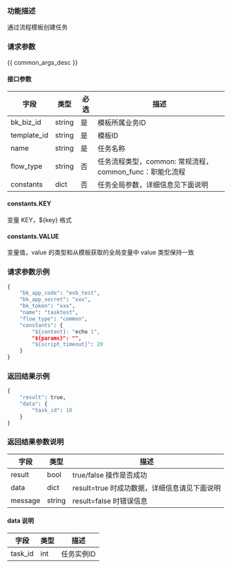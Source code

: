 ### 功能描述

通过流程模板创建任务

### 请求参数

{{ common_args_desc }}

#### 接口参数

| 字段          |  类型       | 必选   |  描述             |
|---------------|------------|--------|------------------|
|   bk_biz_id    |   string     |   是   |  模板所属业务ID |
|   template_id     |   string     |   是   |  模板ID |
|   name     |   string     |   是   |  任务名称 |
|   flow_type     |   string     |   否   |  任务流程类型，common: 常规流程，common_func：职能化流程 |
|   constants     |   dict     |   否   |  任务全局参数，详细信息见下面说明 |

#### constants.KEY

变量 KEY，${key} 格式

#### constants.VALUE

变量值，value 的类型和从模板获取的全局变量中 value 类型保持一致

### 请求参数示例

```python
{
    "bk_app_code": "esb_test",
    "bk_app_secret": "xxx",
    "bk_token": "xxx",
    "name": "tasktest",
    "flow_type": "common",
    "constants": {
        "${content}: "echo 1",
        "${params}": "",
        "${script_timeout}": 20
    }
}
```

### 返回结果示例

```python
{
    "result": true,
    "data": {
        "task_id": 10
    }
}
```

### 返回结果参数说明

| 字段      | 类型      | 描述      |
|-----------|----------|-----------|
|  result      |    bool    |      true/false 操作是否成功     |
|  data        |    dict  |      result=true 时成功数据，详细信息请见下面说明      |
|  message     |    string  |      result=false 时错误信息     |

####  data 说明

| 字段      | 类型      | 描述      |
|-----------|----------|-----------|
|  task_id      |    int    |      任务实例ID     |
